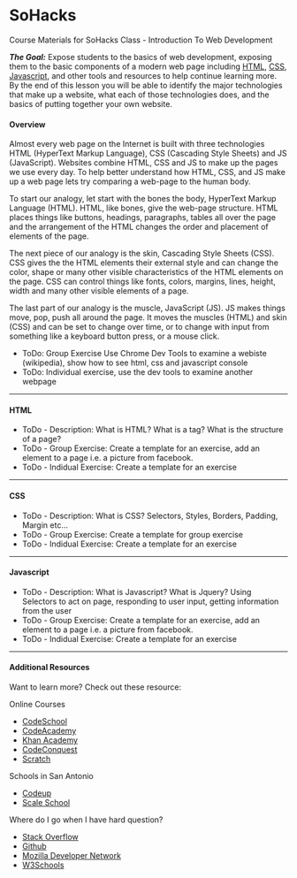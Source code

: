 # SoHacks
Course Materials for SoHacks Class - Introduction To Web Development

***The Goal:*** Expose students to the basics of web development, exposing them to the basic components of a modern web page including [HTML](https://en.wikipedia.org/wiki/HTML), [CSS](https://en.wikipedia.org/wiki/Cascading_Style_Sheets), [Javascript](https://en.wikipedia.org/wiki/JavaScript), and other tools and resources to help continue learning more.   By the end of this lesson you will be able to identify the major technologies that make up a website, what each of those technologies does, and the basics of putting together your own website.

#### Overview
Almost every web page on the Internet is built with three technologies HTML (HyperText Markup Language), CSS (Cascading Style Sheets) and JS (JavaScript).  Websites combine HTML, CSS and JS to make up the pages we use every day.  To help better understand how HTML, CSS, and JS make up a web page lets try comparing a web-page to the human body.  

To start our analogy, let start with the bones the body, HyperText Markup Language (HTML).  HTML, like bones, give the web-page structure.  HTML places things like buttons, headings, paragraphs, tables all over the page and the arrangement of the HTML changes the order and placement of elements of the page.

The next piece of our analogy is the skin, Cascading Style Sheets (CSS).  CSS gives the the HTML elements their external style and can change the color, shape or many other visible characteristics of the HTML elements on the page.  CSS can control things like fonts, colors, margins, lines, height, width and many other visible elements of a page.

The last part of our analogy is the muscle, JavaScript (JS).  JS makes things move, pop, push all around the page.  It moves the muscles (HTML) and skin (CSS) and can be set to change over time, or to change with input from something like a keyboard button press, or a mouse click.

- ToDo: Group Exercise Use Chrome Dev Tools to examine a webiste (wikipedia), show how to see html, css and javascript console
- ToDo: Individual exercise, use the dev tools to examine another webpage

---
#### HTML
- ToDo - Description: What is HTML?  What is a tag?  What is the structure of a page?
- ToDo - Group Exercise:  Create a template for an exercise,  add an element to a page i.e. a picture from facebook.
- ToDo - Indidual Exercise: Create a template for an exercise 

---
#### CSS
- ToDo - Description: What is CSS? Selectors, Styles, Borders, Padding, Margin etc...
- ToDo - Group Exercise:  Create a template for group exercise
- ToDo - Indidual Exercise: Create a template for an exercise 


---
#### Javascript
- ToDo - Description: What is Javascript? What is Jquery?  Using Selectors to act on page, responding to user input, getting information from the user
- ToDo - Group Exercise:  Create a template for an exercise,  add an element to a page i.e. a picture from facebook.
- ToDo - Indidual Exercise: Create a template for an exercise 

---
#### Additional Resources
Want to learn more?  Check out these resource:
 
Online Courses
- [CodeSchool](https://www.codeschool.com/)
- [CodeAcademy](http://www.codecademy.com/)
- [Khan Academy](https://www.khanacademy.org/)
- [CodeConquest](http://www.codeconquest.com/)
- [Scratch](https://scratch.mit.edu/)

Schools in San Antonio
- [Codeup](http://codeup.com/)
- [Scale School](http://www.scalecollege.org/)


Where do I go when I have hard question?
- [Stack Overflow](http://stackoverflow.com/)
- [Github](https://github.com/)
- [Mozilla Developer Network](https://developer.mozilla.org/en-US/)
- [W3Schools](http://www.w3schools.com/)

